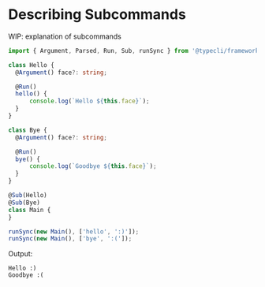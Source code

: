 # Describing Subcommands

WIP: explanation of subcommands

```ts
import { Argument, Parsed, Run, Sub, runSync } from '@typecli/framework';

class Hello {
  @Argument() face?: string; 

  @Run()
  hello() {
	  console.log(`Hello ${this.face}`);
  }
}

class Bye {
  @Argument() face?: string;

  @Run()
  bye() {
	  console.log(`Goodbye ${this.face}`);
  }
}

@Sub(Hello)
@Sub(Bye)
class Main {
}

runSync(new Main(), ['hello', ':)']);
runSync(new Main(), ['bye', ':(']);
```

Output:

```
Hello :)
Goodbye :(
```

